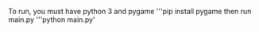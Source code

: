 To run, you must have python 3 and pygame
'''pip install pygame
then run main.py
'''python main.py'
